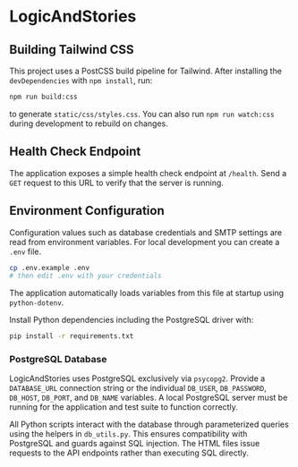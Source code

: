 # LogicAndStories

## Building Tailwind CSS

This project uses a PostCSS build pipeline for Tailwind. After installing the
`devDependencies` with `npm install`, run:

```bash
npm run build:css
```

to generate `static/css/styles.css`. You can also run `npm run watch:css` during
development to rebuild on changes.

## Health Check Endpoint

The application exposes a simple health check endpoint at `/health`.
Send a `GET` request to this URL to verify that the server is running.

## Environment Configuration

Configuration values such as database credentials and SMTP settings are read
from environment variables. For local development you can create a `.env` file.

```bash
cp .env.example .env
# then edit .env with your credentials
```

The application automatically loads variables from this file at startup using
`python-dotenv`.

Install Python dependencies including the PostgreSQL driver with:

```bash
pip install -r requirements.txt
```

### PostgreSQL Database

LogicAndStories uses PostgreSQL exclusively via `psycopg2`. Provide a
`DATABASE_URL` connection string or the individual `DB_USER`, `DB_PASSWORD`,
`DB_HOST`, `DB_PORT`, and `DB_NAME` variables. A local PostgreSQL server must be
running for the application and test suite to function correctly.

All Python scripts interact with the database through parameterized queries
using the helpers in `db_utils.py`. This ensures compatibility with PostgreSQL
and guards against SQL injection. The HTML files issue requests to the API
endpoints rather than executing SQL directly.
